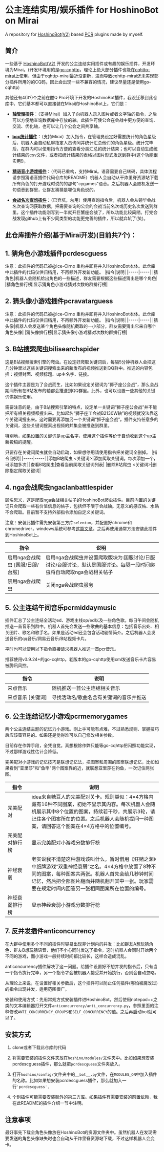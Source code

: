 # 公主连结实用/娱乐插件 for HoshinoBot on Mirai

A repository for [HoshinoBot(V2)](https://github.com/Ice-Cirno/HoshinoBot) based [PCR](http://priconne-redive.jp/) plugins made by myself.


## 简介

一些基于 [HoshinoBot(V2)](https://github.com/Ice-Cirno/HoshinoBot) 开发的公主连结实用插件或有趣的娱乐插件，开发环境为Mirai。(开发环境用的是[go-cqhttp](https://github.com/Mrs4s/go-cqhttp)，理论上绝大部分插件也能在[cqhttp-mirai](https://github.com/yyuueexxiinngg/cqhttp-mirai)上使用，但由于cqhttp-mirai最近没更新，进而导致cqhttp-mirai还未实现部分插件所用的的CQ码，因此会出现一些不兼容的情况，建议尽量还是使用go-cqhttp)

其他还有4(3?)个之前在酷Q Pro环境下开发的HoshinoBot插件，我没迁移到此仓库中，它们基本都可以直接装在Mirai的HoshinoBot上，它们是：

- **[轴管理插件](https://github.com/GWYOG/HoshinoBotTimelinePlugin)**：（支持Mirai）加入了向机器人录入图片或者文字轴的指令，之后可以方便地查询数据库中存放的轴。此插件可使公会在会战中更方便的查询、交流、优化轴，也可以让几个公会之间共享轴。

- **[box统计插件](https://github.com/GWYOG/HoshinoBotBoxCollectionPlugin)**：（支持Mirai）加入指令，在管理员设定好需要统计的角色星级后，机器人会自动私聊指定人员询问并统计汇总他们的角色星级。统计完毕后，在群内可以使用指令方便的查看分类汇总的统计结果；也可以自动生成统计结果的csv文件，或者把统计结果的表格以图片形式发送到群中(这个功能很实用!)。

- **[猜语音小游戏插件](https://github.com/GWYOG/HoshinoBotVoiceGuessPlugin)**：（代码已重构，支持Mirai。语音需要自己转码，具体流程请参照猜语音插件代码仓库的README）机器人会自动从干炸里脊资源站下载所有角色的打开游戏时说的的那句"cygames"语音。之后机器人会随机发送一句语音到群里，让群友猜猜是哪位角色说的。

- **[会战名次查询插件](https://github.com/GWYOG/HoshinoBotClanRankSearchPlugin)**：（已弃坑，勿用）使用查询指令后，机器人会从镜华会战名次查询网获取数据，把需要查询的公会的会战当前名次或历史名次发送到群里。这个插件功能刚写到一半就开巨蟹座会战了，所以功能比较简陋。打完会战发现github上有不少同类型的功能更完善的插件，所以就弃坑了(笑)。
 
## 此仓库插件介绍(基于Mirai开发)(目前共7个)：
 ## 1. 猜角色小游戏插件pcrdescguess
 注意：此插件的代码已被@Ice-Cirno 重构并即将并入HoshinoBot本体。此仓库中此插件的代码仅供归档用，不再额外开发新功能。
|指令|说明|
|-----|-----|
|猜角色|机器人会随机给出角色的一些描述，群友需要根据这些描述猜出是哪个角色|
|猜角色排行榜|显示猜角色小游戏猜对次数的群排行榜|

 ## 2. 猜头像小游戏插件pcravatarguess
 注意：此插件的代码已被@Ice-Cirno 重构并即将并入HoshinoBot本体。此仓库中此插件的代码仅供归档用，不再额外开发新功能。
|指令|说明|
|-----|-----|
|猜头像|机器人会发送某个角色头像随机截取的一小部分，群友需要猜出它来自哪个角色头像|
|猜头像排行榜|显示猜头像小游戏猜对次数的群排行榜|

 ## 3. B站搜索爬虫bilisearchspider
 这是B站视频搜索引擎的爬虫。在设定好爬取关键词后，每隔5分钟机器人会把这几分钟里以这些关键词搜索出来的新发布的视频推送到QQ群中。推送的内容包括：视频封面、视频标题、up主名字、链接。
 
 这个插件主要是为了会战而生，比如如果设定关键词为“狮子座公会战”，那么会战期间所有在B站发布的轴都会推送到QQ群里。此外，也可以设置一些其他的关键词供娱乐使用。
 
 需要注意的是，由于B站搜索引擎的特点，设定单一关键词“狮子座公会战”并不能把所有相关视频都搜出来。比如起名“狮子座工会战B2130W轴”的视频就没法靠这个关键词搜出来。这时需要再添加另一个关键词“狮子座会战”。插件支持任意多的关键词，这些关键词搜索出视频的并集会被推送到群里。
 
 特别地，如果设置的关键词是up主名字，使用这个插件等价于自动收到这个up主新投稿的提醒。
 
 只要存在关键词爬虫就会自动启动，如果想停用请使用指令把关键词全删掉。
|指令|说明|
|-----|-----|
|添加B站爬虫 <关键词>|添加爬取关键词。每次添加一个，可添加多次|
|查看B站爬虫|查看当前爬取关键词列表|
|删除B站爬虫 <关键词>|删除指定爬取关键词|

 ## 4. nga会战爬虫ngaclanbattlespider
 顾名思义，这是爬取nga会战相关帖子的HoshinoBot爬虫插件。目前内置的关键词只会爬取一些有价值信息的帖子，包括但不限于会战轴。无意义的感叹帖、水贴不会爬取。目前暂不支持外部指令添加自定义关键词。
 
注意！安装此插件需先安装第三方库`selenium`，并配置好chrome和chromedriver，windows系统可参考[这篇文章](https://www.jianshu.com/p/64c92b1c05dd)。之后再使用通常方法安装此插件到HoshinoBot上。
 
|指令|说明|
|-----|-----|
|启用nga会战爬虫 [国服/日服/台服]|启用nga会战爬虫并设置爬取版块为:国服讨论/日服讨论/台服讨论，默认是国服讨论。每隔一段时间爬虫将自动爬取nga会战相关帖子|
|禁用nga会战爬虫|关闭nga会战爬虫服务|

## 5. 公主连结午间音乐pcrmiddaymusic
插件汇总了公主连结全活动ed、游戏主线op/ed以及一些角色歌。每日午间会随机推送一首音乐到群中。机器人首先会发送一些歌曲的基本信息：包括音乐出处、相关图片、歌名和歌手名，如果是活动ed还会包含活动剧情简介。之后机器人会发送音乐的qq音乐/网易云音乐/B站视频卡片。

平时也可以使用以下指令直接请求机器人推送一首pcr音乐。

推荐使用v0.9.24+的go-cqhttp，老版本的go-cqhttp使用xml发送音乐卡片容易被腾讯风控。

|指令|说明|
|-----|-----|
|来点音乐|随机推送一首公主连结相关音乐|
|来点音乐 [关键词]|寻找活动名/歌曲名含有关键词的音乐并推送|

## 6. 公主连结记忆小游戏pcrmemorygames
两个公主连结主题的记忆力小游戏。刚上手可能有点难，不过熟悉规则、掌握技巧后应该蛮容易的。如果还是觉得难可以自己修改相关参数。

目前存在作弊手段，全凭自觉。真想根除作弊只能等go-cqhttp把闪照功能实现，不过那样游戏性估计会降低。

完美配对小游戏的记忆技巧是联想记忆法，把图案和周围的图案联想记忆，比如如果看到"亚里莎"和"鱼竿"两个图案靠的近，就联想亚里莎在钓鱼，一次记住两张图。

|指令|说明|
|-----|-----|
|<img width=200/>完美配对|idea来自糖豆人的完美配对关卡。规则类似：4×4方格内藏有16种不同图案，初始不显示其内容。每次机器人会随机展示其中8个位置的图案，持续若干秒，共展示3轮，请记住各个图案所在的位置。之后机器人会随机提问一种图案，请回答这个图案在4×4方格中的位置编号。|
|完美配对排行榜|显示完美配对小游戏分数排行榜|
|神经衰弱|老实说我不清楚这种游戏该叫什么，暂时借用《狂赌之渊》中纸牌游戏“双重神经衰弱”之名。4×4方格中放置了8种不同的图案，每种图案共两张。机器人首先会给几秒钟时间记忆，然后把全部图片翻面并随机翻开其中一张。玩家需要在规定时间内回答另一张相同图案所在位置的编号。|
|神经衰弱排行榜|显示神经衰弱小游戏分数排行榜|

## 7. 反并发插件anticoncurrency
在大群中使用多个不同的插件时容易出现非计划内的并发：比如群友A想玩猜角色、群友B想玩猜语音，他们不小心同时发送了指令，这时机器人会同时开始两个不同的游戏，而小游戏一般持续时间都比较长，这样会造成混乱。

anticoncurrency插件解决了这一问题。给插件设置好不想并发的指令后，只有当一个指令执行完毕，另一个指令才会被机器人接受并开始执行，否则会自动忽略。

从理论上来说，在设置好相关参数后，这个插件可以防止任何插件(哪怕被魔改过)的指令出现并发，适用范围很广。

安装和使用方式：先用常规方式安装插件进HoshinoBot，然后使用notepad++之类的文本编辑器打开文件`anticoncurrency/anti_concurrency.py`，参照里面的注释修改`ANTI_CONCURRENCY_GROUPS`和`SELF_CONCURRENCY`的值。之后再启动bot就可以了。


## 安装方式

1. clone或者下载此仓库的代码

2. 将需要安装的插件文件夹放在`hoshino/modules/`文件夹中。比如如果想安装pcrdescguess插件，那么就把`pcrdescguess`文件夹放入。
  
3. 打开`hoshino/config/`文件夹中的`__bot__.py`文件，在`MODULES_ON`中加入插件的名称。比如如果想安装pcrdescguess插件，那么就加入一行`'pcrdescguess',`

4. 个别插件可能需要安装额外的第三方库。如果插件有需要安装的前置依赖，我在此README的插件介绍一节中注明。

## 注意事项
 最好事先下载全角色头像放在HoshinoBot的资源文件夹中。虽然机器人在发现需要发送的角色头像缺失时也会自动从干炸里脊资源站下载，不过这样机器人会变卡。
